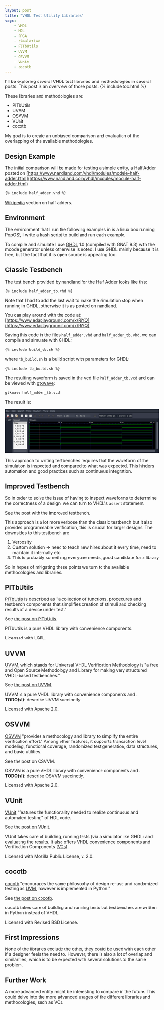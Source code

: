 ```yaml
---
layout: post
title: "VHDL Test Utility Libraries"
tags:
    - VHDL
    - HDL
    - FPGA
    - simulation
    - PlTbUtils
    - UVVM
    - OSVVM
    - VUnit
    - cocotb
---
```


I'll be exploring several VHDL test libraries and methodologies in several posts. This post is an overview of those posts.
{% include toc.html %}

These libraries and methodologies are:

- PlTbUtils
- UVVM
- OSVVM
- VUnit
- cocotb

My goal is to create an unbiased comparison and evaluation of the overlapping of the available methodologies.

## Design Example

The initial comparison will be made for testing a simple entity, a Half Adder posted on [https://www.nandland.com/vhdl/modules/module-half-adder.html](https://www.nandland.com/vhdl/modules/module-half-adder.html)


```vhdl
{% include half_adder.vhd %}
```

[Wikipedia](https://en.wikipedia.org/wiki/Adder_(electronics)#Half_adder) section on half adders.

## Environment

The environment that I run the following examples in is a linux box running PopOS!, I write a bash script to build and run each example.

To compile and simulate I use [GHDL](vhdl-ghdl.html) 1.0 (compiled with GNAT 9.3) with the mcode generator unless otherwise is noted. I use GHDL mainly because it is free, but the fact that it is open source is appealing too.

## Classic Testbench

The test bench provided by nandland for the Half Adder looks like this:

```vhdl
{% include half_adder_tb.vhd %}
```

Note that I had to add the last wait to make the simulation stop when running in GHDL, otherwise it is as posted on nandland.

You can play around with the code at: [https://www.edaplayground.com/x/RiYQ](https://www.edaplayground.com/x/RiYQ)

Saving this code in the files `half_adder.vhd` and `half_adder_tb.vhd`, we can compile and simulate with GHDL:

```bash
{% include build_tb.sh %}
```

where `tb_build.sh` is a build script with parameters for GHDL:

```bash
{% include tb_build.sh %}
```

The resulting waveform is saved in the vcd file `half_adder_tb.vcd` and can be viewed with [gtkwave](gtkwave.html):

```bash
gtkwave half_adder_tb.vcd
```

The result is:

![wave form](/assets/img/half_adder_tb_wave.png)

This approach to writing testbenches requires that the waveform of the simulation is inspected and compared to what was expected. This hinders automation and good practices such as continuous integration.

## Improved Testbench

So in order to solve the issue of having to inspect waveforms to deterrmine the correctness of a design, we can turn to VHDL's `assert` statement.

See [the post with the improved testbench](improved-testbench.html).

This approach is a lot more verbose than the classic testbench but it also provides programmable verification, this is crucial for larger designs.
The downsides to this testbench are

1. Verbosity
2. Custom solution -> need to teach new hires about it every time, need to maintain it internally etc.
3. This is probably something everyone needs, good candidate for a library

So in hopes of mitigating these points we turn to the available methodologies and libraries.

## PlTbUtils

[PlTbUtils](https://opencores.org/projects/pltbutils) is described as "a collection of functions, procedures and testbench components that simplifies creation of stimuli and checking results of a device under test."

See [the post on PlTbUtils](pltbutils_basic.html).

PlTbUtils is a pure VHDL library with convenience components.

Licensed with LGPL.

## UVVM

[UVVM](https://uvvm.org/), which stands for Universal VHDL Verification Methodology is "a free and Open Source Methodology and Library for making very structured VHDL-based testbenches."

See [the post on UVVM](uvvm.html).

UVVM is a pure VHDL library with convenience components and .
**TODO(sl)**: describe UVVM succinctly.

Licensed with Apache 2.0.

## OSVVM

[OSVVM](https://osvvm.org/) "provides a methodology and library to simplify the entire verification effort." Among other features, it supports transaction level modeling,  functional coverage, randomized test generation, data structures, and basic utilities.

See [the post on OSVVM](osvvm.html).

OSVVM is a pure VHDL library with convenience components and .
**TODO(sl)**: describe OSVVM succinctly.

Licensed with Apache 2.0.

## VUnit

[VUnit](https://vunit.github.io/index.html) "features the functionality needed to realize continuous and automated testing" of HDL code.

See [the post on VUnit](vunit.html).

VUnit takes care of building, running tests (via a simulator like GHDL) and evaluating the results. It also offers VHDL convenience components and Verification Components ([VCs](glossary.html#vc)).

Licensed with Mozilla Public License, v. 2.0.

## cocotb

[cocotb](https://docs.cocotb.org/en/stable/) "encourages the same philosophy of design re-use and randomized testing as [UVM](https://en.wikipedia.org/wiki/Universal_Verification_Methodology), however is implemented in Python."

See [the post on cocotb](cocotb.html).

cocotb takes care of building and running tests but testbenches are written in Python instead of VHDL.

Licensed with Revised BSD License.

## First Impressions

None of the libraries exclude the other, they could be used with each other if a designer feels the need to. However, there is also a lot of overlap and similarities, which is to be expected with several solutions to the same problem.


## Further Work

A more advanced entity might be interesting to compare in the future. This could delve into the more advanced usages of the different libraries and methodologies, such as VCs.

